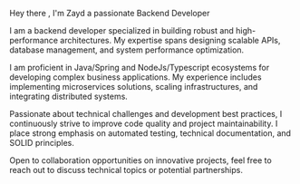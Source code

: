 Hey there , I'm Zayd a passionate Backend Developer 

I am a backend developer specialized in building robust and high-performance architectures. My expertise spans designing scalable APIs, database management, and system performance optimization.

I am proficient in Java/Spring and NodeJs/Typescript ecosystems for developing complex business applications. My experience includes implementing microservices solutions, scaling infrastructures, and integrating distributed systems.

Passionate about technical challenges and development best practices, I continuously strive to improve code quality and project maintainability. I place strong emphasis on automated testing, technical documentation, and SOLID principles.

Open to collaboration opportunities on innovative projects, feel free to reach out to discuss technical topics or potential partnerships.
